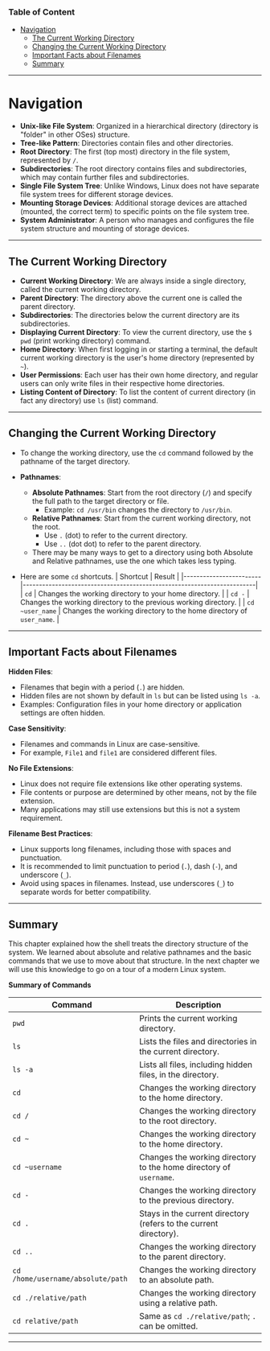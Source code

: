 ### Table of Content
- [Navigation](#navigation)
  - [The Current Working Directory](#the-current-working-directory)
  - [Changing the Current Working Directory](#changing-the-current-working-directory)
  - [Important Facts about Filenames](#important-facts-about-filenames)
  - [Summary](#summary)

---

# Navigation

- **Unix-like File System**: Organized in a hierarchical directory (directory is "folder" in other OSes) structure.
- **Tree-like Pattern**: Directories contain files and other directories.
- **Root Directory**: The first (top most) directory in the file system, represented by `/`.
- **Subdirectories**: The root directory contains files and subdirectories, which may contain further files and subdirectories.
- **Single File System Tree**: Unlike Windows, Linux does not have separate file system trees for different storage devices.
- **Mounting Storage Devices**: Additional storage devices are attached (mounted, the correct term) to specific points on the file system tree.
- **System Administrator**: A person who manages and configures the file system structure and mounting of storage devices.

---

## The Current Working Directory

- **Current Working Directory**: We are always inside a single directory, called the current working directory.
- **Parent Directory**: The directory above the current one is called the parent directory.
- **Subdirectories**: The directories below the current directory are its subdirectories.
- **Displaying Current Directory**: To view the current directory, use the `$ pwd` (print working directory) command.
- **Home Directory**: When first logging in or starting a terminal, the default current working directory is the user's home directory (represented by `~`).
- **User Permissions**: Each user has their own home directory, and regular users can only write files in their respective home directories.
- **Listing Content of Directory**: To list the content of current directory (in fact any directory) use `ls` (list) command. 

---

## Changing the Current Working Directory

- To change the working directory, use the `cd` command followed by the pathname of the target directory.

- **Pathnames**:
  - **Absolute Pathnames**: Start from the root directory (`/`) and specify the full path to the target directory or file.
    - Example: `cd /usr/bin` changes the directory to `/usr/bin`.
  - **Relative Pathnames**: Start from the current working directory, not the root.
    - Use `.` (dot) to refer to the current directory.
    - Use `..` (dot dot) to refer to the parent directory.
  - There may be many ways to get to a directory using both Absolute and Relative pathnames, use the one which takes less typing.
- Here are some `cd` shortcuts.
    | Shortcut               | Result                                                                 |
    |------------------------|------------------------------------------------------------------------|
    | `cd`                   | Changes the working directory to your home directory.                 |
    | `cd -`                 | Changes the working directory to the previous working directory.      |
    | `cd ~user_name`        | Changes the working directory to the home directory of `user_name`. |

---

## Important Facts about Filenames

**Hidden Files**:
- Filenames that begin with a period (`.`) are hidden.
- Hidden files are not shown by default in `ls` but can be listed using `ls -a`.
- Examples: Configuration files in your home directory or application settings are often hidden.

**Case Sensitivity**:
- Filenames and commands in Linux are case-sensitive.
- For example, `File1` and `file1` are considered different files.

**No File Extensions**:
- Linux does not require file extensions like other operating systems.
- File contents or purpose are determined by other means, not by the file extension.
- Many applications may still use extensions but this is not a system requirement.

**Filename Best Practices**:
- Linux supports long filenames, including those with spaces and punctuation.
- It is recommended to limit punctuation to period (`.`), dash (`-`), and underscore (`_`).
- Avoid using spaces in filenames. Instead, use underscores (`_`) to separate words for better compatibility.

---

## Summary

This chapter explained how the shell treats the directory structure of the system. We learned about absolute and relative pathnames and the basic commands that we use to move about that structure. In the next chapter we will use this knowledge to go on a  tour of a modern Linux system.

**Summary of Commands**

| Command                        | Description                                                 |
|---------------------------------|-------------------------------------------------------------|
| `pwd`                           | Prints the current working directory.                       |
| `ls`                            | Lists the files and directories in the current directory.  |
| `ls -a`                         | Lists all files, including hidden files, in the directory. |
| `cd`                            | Changes the working directory to the home directory.        |
| `cd /`                          | Changes the working directory to the root directory.        |
| `cd ~`                          | Changes the working directory to the home directory.        |
| `cd ~username`                  | Changes the working directory to the home directory of `username`. |
| `cd -`                          | Changes the working directory to the previous directory.    |
| `cd .`                          | Stays in the current directory (refers to the current directory). |
| `cd ..`                         | Changes the working directory to the parent directory.      |
| `cd /home/username/absolute/path` | Changes the working directory to an absolute path.        |
| `cd ./relative/path`            | Changes the working directory using a relative path.        |
| `cd relative/path`              | Same as `cd ./relative/path`; `.` can be omitted.           |

---